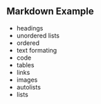 ## Markdown Example

- headings
- unordered lists
- ordered
- text formating
- code
- tables
-  links
-  images
-  autolists
-  lists

